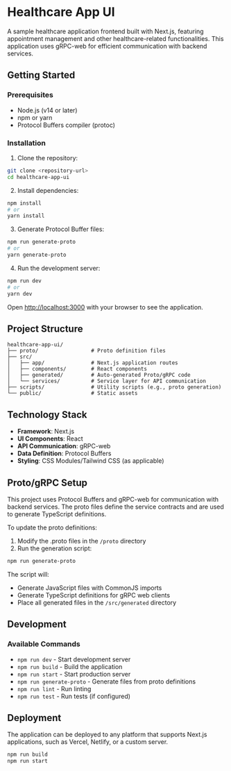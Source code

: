 # Healthcare App UI

A sample healthcare application frontend built with Next.js, featuring appointment management and other healthcare-related functionalities. This application uses gRPC-web for efficient communication with backend services.

## Getting Started

### Prerequisites

- Node.js (v14 or later)
- npm or yarn
- Protocol Buffers compiler (protoc)

### Installation

1. Clone the repository:

```bash
git clone <repository-url>
cd healthcare-app-ui
```

2. Install dependencies:

```bash
npm install
# or
yarn install
```

3. Generate Protocol Buffer files:

```bash
npm run generate-proto
# or
yarn generate-proto
```

4. Run the development server:

```bash
npm run dev
# or
yarn dev
```

Open [http://localhost:3000](http://localhost:3000) with your browser to see the application.

## Project Structure

```
healthcare-app-ui/
├── proto/                 # Proto definition files
├── src/
│   ├── app/               # Next.js application routes
│   ├── components/        # React components
│   ├── generated/         # Auto-generated Proto/gRPC code
│   └── services/          # Service layer for API communication
├── scripts/               # Utility scripts (e.g., proto generation)
└── public/                # Static assets
```

## Technology Stack

- **Framework**: Next.js
- **UI Components**: React
- **API Communication**: gRPC-web
- **Data Definition**: Protocol Buffers
- **Styling**: CSS Modules/Tailwind CSS (as applicable)

## Proto/gRPC Setup

This project uses Protocol Buffers and gRPC-web for communication with backend services. The proto files define the service contracts and are used to generate TypeScript definitions.

To update the proto definitions:

1. Modify the .proto files in the `/proto` directory
2. Run the generation script:

```bash
npm run generate-proto
```

The script will:
- Generate JavaScript files with CommonJS imports
- Generate TypeScript definitions for gRPC web clients
- Place all generated files in the `/src/generated` directory

## Development

### Available Commands

- `npm run dev` - Start development server
- `npm run build` - Build the application
- `npm run start` - Start production server
- `npm run generate-proto` - Generate files from proto definitions
- `npm run lint` - Run linting
- `npm run test` - Run tests (if configured)

## Deployment

The application can be deployed to any platform that supports Next.js applications, such as Vercel, Netlify, or a custom server.

```bash
npm run build
npm run start
```


